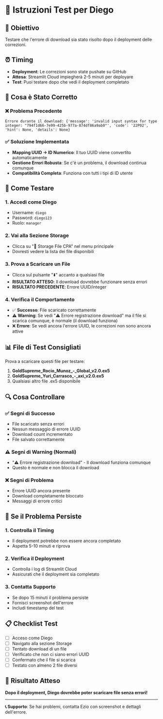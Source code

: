 # 🧪 Istruzioni Test per Diego

## 🎯 Obiettivo
Testare che l'errore di download sia stato risolto dopo il deployment delle correzioni.

## ⏰ Timing
- **Deployment**: Le correzioni sono state pushate su GitHub
- **Attesa**: Streamlit Cloud impiegherà 2-5 minuti per deployare
- **Test**: Puoi testare dopo che vedi il deployment completato

## 🔧 Cosa è Stato Corretto

### ❌ Problema Precedente
```
Errore durante il download: {'message': 'invalid input syntax for type integer: "794f1d66-7e99-425b-977a-874df86a9ab0"', 'code': '22P02', 'hint': None, 'details': None}
```

### ✅ Soluzione Implementata
- **Mapping UUID → ID Numerico**: Il tuo UUID viene convertito automaticamente
- **Gestione Errori Robusta**: Se c'è un problema, il download continua comunque
- **Compatibilità Completa**: Funziona con tutti i tipi di ID utente

## 🧪 Come Testare

### 1. **Accedi come Diego**
- Username: `diego`
- Password: `diego123`
- Ruolo: `manager`

### 2. **Vai alla Sezione Storage**
- Clicca su "📁 Storage File CPA" nel menu principale
- Dovresti vedere la lista dei file disponibili

### 3. **Prova a Scaricare un File**
- Clicca sul pulsante "⬇️" accanto a qualsiasi file
- **RISULTATO ATTESO**: Il download dovrebbe funzionare senza errori
- **RISULTATO PRECEDENTE**: Errore UUID/integer

### 4. **Verifica il Comportamento**
- ✅ **Successo**: File scaricato correttamente
- ⚠️ **Warning**: Se vedi "⚠️ Errore registrazione download" ma il file si scarica comunque, è normale (il download funziona)
- ❌ **Errore**: Se vedi ancora l'errore UUID, le correzioni non sono ancora attive

## 📊 File di Test Consigliati

Prova a scaricare questi file per testare:
1. **GoldSupreme_Rocio_Munoz_-_Global_v2.0.ex5**
2. **GoldSupreme_Yuri_Carrasco_-_axi_v2.0.ex5**
3. Qualsiasi altro file .ex5 disponibile

## 🔍 Cosa Controllare

### ✅ Segni di Successo
- File scaricato senza errori
- Nessun messaggio di errore UUID
- Download count incrementato
- File salvato correttamente

### ⚠️ Segni di Warning (Normali)
- "⚠️ Errore registrazione download" - Il download funziona comunque
- Questo è normale e non blocca il download

### ❌ Segni di Problema
- Errore UUID ancora presente
- Download completamente bloccato
- Messaggi di errore critici

## 🚨 Se il Problema Persiste

### 1. **Controlla il Timing**
- Il deployment potrebbe non essere ancora completato
- Aspetta 5-10 minuti e riprova

### 2. **Verifica il Deployment**
- Controlla i log di Streamlit Cloud
- Assicurati che il deployment sia completato

### 3. **Contatta Supporto**
- Se dopo 15 minuti il problema persiste
- Fornisci screenshot dell'errore
- Includi timestamp del test

## 📋 Checklist Test

- [ ] Acceso come Diego
- [ ] Navigato alla sezione Storage
- [ ] Tentato download di un file
- [ ] Verificato che non ci siano errori UUID
- [ ] Confermato che il file si scarica
- [ ] Testato con almeno 2 file diversi

## 🎉 Risultato Atteso

**Dopo il deployment, Diego dovrebbe poter scaricare file senza errori!**

---

**📞 Supporto**: Se hai problemi, contatta Ezio con screenshot e dettagli dell'errore.

